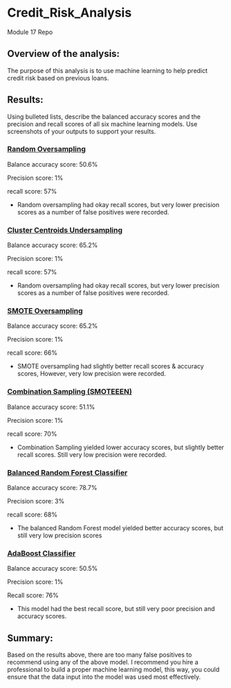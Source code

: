 # Credit_Risk_Analysis
Module 17 Repo

## Overview of the analysis: 
The purpose of this analysis is to use machine learning to help predict credit risk based on previous loans.

## Results: 
Using bulleted lists, describe the balanced accuracy scores and the precision and recall scores of all six machine learning models. Use screenshots of your outputs to support your results.


### [Random Oversampling](https://github.com/mododds/Credit_Risk_Analysis/blob/main/RandomOversample.png)

Balance accuracy score: 50.6%

Precision score: 1%

recall score: 57%

- Random oversampling had okay recall scores, but very lower precision scores as a number of false positives were recorded.

### [Cluster Centroids Undersampling](https://github.com/mododds/Credit_Risk_Analysis/blob/main/ClusterCentroids.png)

Balance accuracy score: 65.2%

Precision score: 1%

recall score: 57%

- Random oversampling had okay recall scores, but very lower precision scores as a number of false positives were recorded.

### [SMOTE Oversampling](https://github.com/mododds/Credit_Risk_Analysis/blob/main/SMOTE.png)

Balance accuracy score: 65.2%

Precision score: 1%

recall score: 66%

- SMOTE oversampling had slightly better recall scores & accuracy scores, However, very low precision were recorded.

### [Combination Sampling (SMOTEEEN)](https://github.com/mododds/Credit_Risk_Analysis/blob/main/SMOTEEEN.png)

Balance accuracy score: 51.1%

Precision score: 1%

recall score: 70%

- Combination Sampling yielded lower accuracy scores, but slightly better recall scores. Still very low precision were recorded.

### [Balanced Random Forest Classifier](https://github.com/mododds/Credit_Risk_Analysis/blob/main/RandomForest.png)

Balance accuracy score: 78.7%

Precision score: 3%

recall score: 68%

- The balanced Random Forest model yielded better accuracy scores, but still very low precision scores

### [AdaBoost Classifier](https://github.com/mododds/Credit_Risk_Analysis/blob/main/AdaBoost.png)

Balance accuracy score: 50.5%

Precision score: 1%

Recall score: 76%

- This model had the best recall score, but still very poor precision and accuracy scores. 

## Summary: 

Based on the results above, there are too many false positives to recommend using any of the above model. 
I recommend you hire a professional to build a proper machine learning model, this way, you could ensure that the data input into the model was used most effectively.
